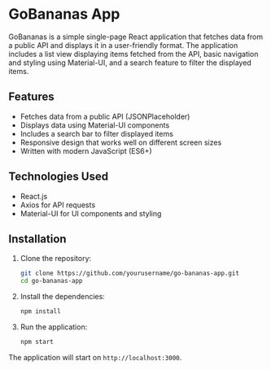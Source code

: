 # GoBananas App

GoBananas is a simple single-page React application that fetches data from a public API and displays it in a user-friendly format. The application includes a list view displaying items fetched from the API, basic navigation and styling using Material-UI, and a search feature to filter the displayed items.

## Features

- Fetches data from a public API (JSONPlaceholder)
- Displays data using Material-UI components
- Includes a search bar to filter displayed items
- Responsive design that works well on different screen sizes
- Written with modern JavaScript (ES6+)

## Technologies Used

- React.js
- Axios for API requests
- Material-UI for UI components and styling

## Installation

1. Clone the repository:
    ```sh
    git clone https://github.com/yourusername/go-bananas-app.git
    cd go-bananas-app
    ```

2. Install the dependencies:
    ```sh
    npm install
    ```

3. Run the application:
    ```sh
    npm start
    ```

The application will start on `http://localhost:3000`.
